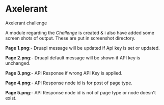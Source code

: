 # Axelerant
Axelerant challenge

A module regarding the *Challenge* is created & i also have added some screen shots of output. These are put in screenshot directory.

**Page 1.png**:- Druapl message will be updated if Api key is set or updated.

**Page 2.png**:- Druapl default message will be shown if API key is unchanged.

**Page 3.png**:- API Response if wrong API Key is applied.

**Page 4.png**:- API Response node id is for post of page type.

**Page 5.png**:- API Response node id is not of page type or node doesn't exist.
